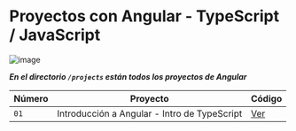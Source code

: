 # Proyectos con Angular - TypeScript / JavaScript

![image](https://github.com/dieegoludee/angular-repository/assets/127766535/7ef59279-25fc-402a-bad0-d6ec2919ad41)


***En el directorio `/projects` están todos los proyectos de Angular***

| Número  | Proyecto | Código |
| ------------- | ------------- | ------------- |
| `01`  | Introducción a Angular - Intro de TypeScript  | [Ver](https://github.com/dieegoludee/angular-repository/tree/main/projects/01-typescript-intro)  |


